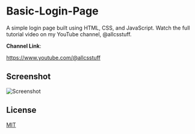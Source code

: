 # Basic-Login-Page
A simple login page built using HTML, CSS, and JavaScript. Watch the full tutorial video on my YouTube channel, @allcsstuff.

**Channel Link**:

https://www.youtube.com/@allcsstuff

## Screenshot

![Screenshot](https://github.com/allcsstuff/Basic-Login-Page/assets/127939979/b2573ff0-63cb-4031-8f70-757c8ccf4946)

## License

[MIT](https://github.com/allcsstuff/Basic-Login-Page/blob/main/LICENSE)

